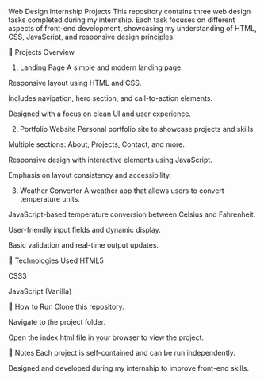 Web Design Internship Projects
This repository contains three web design tasks completed during my internship. Each task focuses on different aspects of front-end development, showcasing my understanding of HTML, CSS, JavaScript, and responsive design principles.

📝 Projects Overview
1. Landing Page
A simple and modern landing page.

Responsive layout using HTML and CSS.

Includes navigation, hero section, and call-to-action elements.

Designed with a focus on clean UI and user experience.

2. Portfolio Website
Personal portfolio site to showcase projects and skills.

Multiple sections: About, Projects, Contact, and more.

Responsive design with interactive elements using JavaScript.

Emphasis on layout consistency and accessibility.

3. Weather Converter
A weather app that allows users to convert temperature units.

JavaScript-based temperature conversion between Celsius and Fahrenheit.

User-friendly input fields and dynamic display.

Basic validation and real-time output updates.

🚀 Technologies Used
HTML5

CSS3

JavaScript (Vanilla)

🔧 How to Run
Clone this repository.

Navigate to the project folder.

Open the index.html file in your browser to view the project.

📌 Notes
Each project is self-contained and can be run independently.

Designed and developed during my internship to improve front-end skills.

